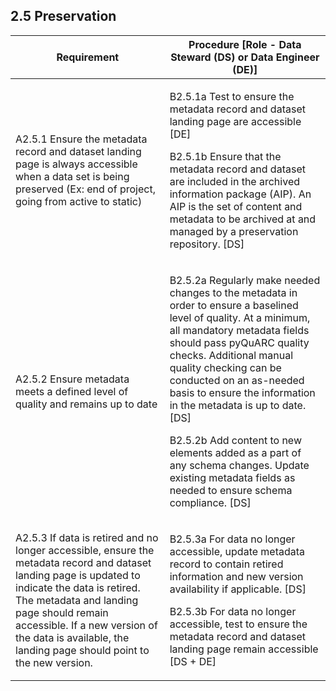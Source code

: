 **2.5 Preservation**
--------------------

<table>
    <thead>
        <tr class="header">
            <th><strong>Requirement</strong></th>
            <th><strong>Procedure</strong> [Role - Data Steward (DS) or Data Engineer (DE)]</th>
        </tr>
    </thead>
    <tbody>
        <tr class="odd">
            <td>A2.5.1 Ensure the metadata record and dataset landing page is always accessible when a data set is being
                preserved (Ex: end of project, going from active to static)</td>
            <td>
                <p>B2.5.1a Test to ensure the metadata record and dataset landing page are accessible [DE]</p>
                <p>B2.5.1b Ensure that the metadata record and dataset are included in the archived information package
                    (AIP). An AIP is the set of content and metadata to be archived at and managed by a preservation
                    repository. [DS]</p>
            </td>
        </tr>
        <tr class="even">
            <td>A2.5.2 Ensure metadata meets a defined level of quality and remains up to date</td>
            <td>
                <p>B2.5.2a Regularly make needed changes to the metadata in order to ensure a baselined level of
                    quality. At a minimum, all mandatory metadata fields should pass pyQuARC quality checks. Additional
                    manual quality checking can be conducted on an as-needed basis to ensure the information in the
                    metadata is up to date. [DS]</p>
                <p>B2.5.2b Add content to new elements added as a part of any schema changes. Update existing metadata
                    fields as needed to ensure schema compliance. [DS]</p>
            </td>
        </tr>
        <tr class="odd">
            <td>A2.5.3 If data is retired and no longer accessible, ensure the metadata record and dataset landing page
                is updated to indicate the data is retired. The metadata and landing page should remain accessible. If a
                new version of the data is available, the landing page should point to the new version.</td>
            <td>
                <p>B2.5.3a For data no longer accessible, update metadata record to contain retired information and new
                    version availability if applicable. [DS]</p>
                <p>B2.5.3b For data no longer accessible, test to ensure the metadata record and dataset landing page
                    remain accessible [DS + DE]</p>
            </td>
        </tr>
    </tbody>
</table>
